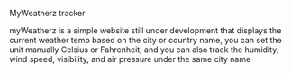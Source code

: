 MyWeatherz tracker 

myWeatherz is a simple website still under development that displays the current weather temp based on the city or country name, you can set the unit manually Celsius or Fahrenheit, and you can also track the humidity, wind speed, visibility, and air pressure under the same city name


